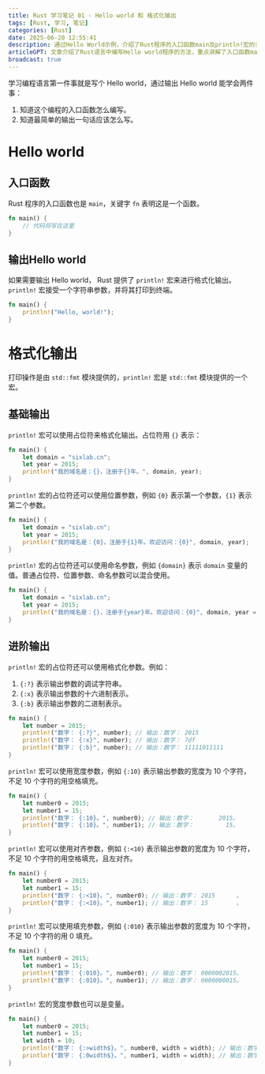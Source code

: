 ```yaml
---
title: Rust 学习笔记 01 - Hello world 和 格式化输出
tags: [Rust, 学习, 笔记]
categories: [Rust]
date: 2025-06-20 12:55:41
description: 通过Hello World示例，介绍了Rust程序的入口函数main及println!宏的多种格式化输出方法。
articleGPT: 文章介绍了Rust语言中编写Hello world程序的方法，重点讲解了入口函数main的结构和使用println!宏进行格式化输出的多种方式，包括普通占位符、位置参数、命名参数、格式化参数（如调试字符串、十六进制、二进制）、宽度设置、对齐方式、填充字符以及变量宽度的应用，通过代码示例展示了如何灵活控制输出格式。
broadcast: true
---
```


学习编程语言第一件事就是写个 Hello world，通过输出 Hello world 能学会两件事：

1. 知道这个编程的入口函数怎么编写。
2. 知道最简单的输出一句话应该怎么写。

# Hello world

## 入口函数

Rust 程序的入口函数也是 `main`，关键字 `fn` 表明这是一个函数。

```rust
fn main() {
    // 代码将写在这里
}
```

## 输出Hello world

如果需要输出 Hello world， Rust 提供了 `println!` 宏来进行格式化输出。`println!` 宏接受一个字符串参数，并将其打印到终端。

```rust
fn main() {
    println!("Hello, world!");
}
```

# 格式化输出

打印操作是由 `std::fmt` 模块提供的，`println!` 宏是 `std::fmt` 模块提供的一个宏。

## 基础输出

`println!` 宏可以使用占位符来格式化输出。占位符用 `{}` 表示：

```rust
fn main() {
    let domain = "sixlab.cn";
    let year = 2015;
    println!("我的域名是：{}，注册于{}年。", domain, year);
}
```

`println!` 宏的占位符还可以使用位置参数，例如 `{0}` 表示第一个参数，`{1}` 表示第二个参数。

```rust
fn main() {
    let domain = "sixlab.cn";
    let year = 2015;
    println!("我的域名是：{0}，注册于{1}年。欢迎访问：{0}", domain, year);
}
```

`println!` 宏的占位符还可以使用命名参数，例如 `{domain}` 表示 `domain` 变量的值。普通占位符、位置参数、命名参数可以混合使用。

```rust
fn main() {
    let domain = "sixlab.cn";
    let year = 2015;
    println!("我的域名是：{}，注册于{year}年。欢迎访问：{0}", domain, year = year);
}
```

## 进阶输出

`println!` 宏的占位符还可以使用格式化参数。例如：

1. `{:?}` 表示输出参数的调试字符串。
2. `{:x}` 表示输出参数的十六进制表示。
3. `{:b}` 表示输出参数的二进制表示。

```rust
fn main() {
    let number = 2015;
    println!("数字： {:?}", number); // 输出：数字： 2015
    println!("数字： {:x}", number); // 输出：数字： 7df
    println!("数字： {:b}", number); // 输出：数字： 11111011111
}
```

`println!` 宏可以使用宽度参数，例如 `{:10}` 表示输出参数的宽度为 10 个字符，不足 10 个字符的用空格填充。

```rust
fn main() {
    let number0 = 2015;
    let number1 = 15;
    println!("数字： {:10}。", number0); // 输出：数字：       2015。
    println!("数字： {:10}。", number1); // 输出：数字：         15。
}
```

`println!` 宏可以使用对齐参数，例如 `{:<10}` 表示输出参数的宽度为 10 个字符，不足 10 个字符的用空格填充，且左对齐。

```rust
fn main() {
    let number0 = 2015;
    let number1 = 15;
    println!("数字： {:<10}。", number0); // 输出：数字： 2015      。
    println!("数字： {:<10}。", number1); // 输出：数字： 15        。
}
```

`println!` 宏可以使用填充参数，例如 `{:010}` 表示输出参数的宽度为 10 个字符，不足 10 个字符的用 0 填充。

```rust
fn main() {
    let number0 = 2015;
    let number1 = 15;
    println!("数字： {:010}。", number0); // 输出：数字： 0000002015。
    println!("数字： {:010}。", number1); // 输出：数字： 0000000015。
}
```

`println!` 宏的宽度参数也可以是变量。

```rust
fn main() {
    let number0 = 2015;
    let number1 = 15;
    let width = 10;
    println!("数字： {:>width$}。", number0, width = width); // 输出：数字：       2015。
    println!("数字： {:0width$}。", number1, width = width); // 输出：数字： 0000000015。
}
```
